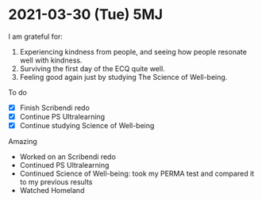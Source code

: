# 2021-03-30 (Tue) 5MJ

I am grateful for:

1. Experiencing kindness from people, and seeing how people resonate well with kindness.
2. Surviving the first day of the ECQ quite well.
3. Feeling good again just by studying The Science of Well-being.

To do

- [x] Finish Scribendi redo
- [x] Continue PS Ultralearning
- [x] Continue studying Science of Well-being

Amazing

- Worked on an Scribendi redo
- Continued PS Ultralearning
- Continued Science of Well-being: took my PERMA test and compared it to my previous results
- Watched Homeland

